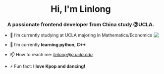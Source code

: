 
<!--
**lllllong7/lllllong7** is a ✨ _special_ ✨ repository because its `README.md` (this file) appears on your GitHub profile.

Here are some ideas to get you started:

- 🔭 I’m currently working on ...
- 🌱 I’m currently learning ...
- 👯 I’m looking to collaborate on ...
- 🤔 I’m looking for help with ...
- 💬 Ask me about ...
- 📫 How to reach me: ...
- 😄 Pronouns: ...
- ⚡ Fun fact: ...
-->

<h1 align="center">Hi, I'm Linlong</h1>
<h3 align="center">A passionate frontend developer from China study @UCLA.</h3>

<img align="right" src="https://github-readme-stats.vercel.app/api?username=lllllong7&theme=great-gatsby&show_icons=true" style="float: right">

- 🔭 I’m currently studying at UCLA majoring in Mathematics/Economics
<p></p>

- 🌱 I’m currently **learning python, C++**
<p></p>

- 📫 How to reach me: *linlong@g.ucla.edu*
<p></p>

- ⚡ Fun fact: **I love Kpop and dancing!**
